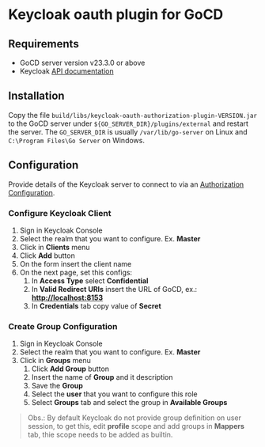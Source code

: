 # Keycloak oauth plugin for GoCD

## Requirements

* GoCD server version v23.3.0 or above
* Keycloak [API documentation](https://www.keycloak.org/docs-api/11.0/rest-api/index.html)

## Installation

Copy the file `build/libs/keycloak-oauth-authorization-plugin-VERSION.jar` to the GoCD server under `${GO_SERVER_DIR}/plugins/external`
and restart the server. The `GO_SERVER_DIR` is usually `/var/lib/go-server` on Linux and `C:\Program Files\Go Server`
on Windows.

## Configuration

Provide details of the Keycloak server to connect to via an [Authorization Configuration](AUTHORIZATION_CONFIGURATION.md).

### Configure Keycloak Client

1. Sign in Keycloak Console
2. Select the realm that you want to configure. Ex. **Master**
3. Click in **Clients** menu
4. Click **Add** button
5. On the form insert the client name
6. On the next page, set this configs:
    1. In **Access Type** select **Confidential**
    2. In **Valid Redirect URIs** insert the URL of GoCD, ex.: **<http://localhost:8153>**
    3. In **Credentials** tab copy value of **Secret**

### Create Group Configuration

1. Sign in Keycloak Console
2. Select the realm that you want to configure. Ex. **Master**
3. Click in **Groups** menu
    1. Click **Add Group** button
    2. Insert the name of **Group** and it description
    3. Save the **Group**
    4. Select the **user** that you want to configure this role
    5. Select **Groups** tab and select the group in **Available Groups**

> Obs.: By default Keycloak do not provide group definition on user session, to get this, edit
>**profile** scope and add groups in **Mappers** tab, thie scope needs to be added as builtin.
